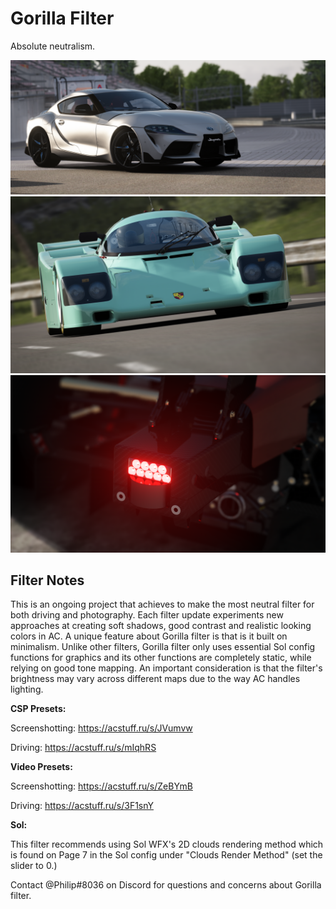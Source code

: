 # Gorilla Filter
Absolute neutralism.

![](../../../src/gorilla/Screenshot_ifso_supra_a90_ks_nordschleife_9-9-121-20-29-1.png)
![](../../../src/gorilla/Screenshot_ks_porsche_962c_longtail_ks_highlands_22-8-121-20-43-9.png)
![](../../../src/gorilla/Screenshot_rss_formula_americas_2020_lilski_watkins_glen_22-8-121-21-17-20-1.png)

## Filter Notes
This is an ongoing project that achieves to make the most neutral filter for both driving and photography. Each filter update experiments new approaches at creating soft shadows, good contrast and realistic looking colors in AC. A unique feature about Gorilla filter is that is it built on minimalism. Unlike other filters, Gorilla filter only uses essential Sol config functions for graphics and its other functions are completely static, while relying on good tone mapping. An important consideration is that the filter's brightness may vary across different maps due to the way AC handles lighting.

**CSP Presets:**

Screenshotting: https://acstuff.ru/s/JVumvw

Driving: https://acstuff.ru/s/mIqhRS

**Video Presets:**

Screenshotting: https://acstuff.ru/s/ZeBYmB

Driving: https://acstuff.ru/s/3F1snY

**Sol:**

This filter recommends using Sol WFX's 2D clouds rendering method which is found on Page 7 in the Sol config under "Clouds Render Method" (set the slider to 0.)

Contact @Philip#8036 on Discord for questions and concerns about Gorilla filter.